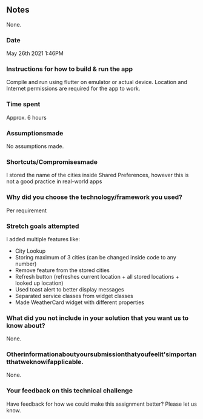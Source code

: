 
## Notes
None.
### Date
May 26th 2021 1:46PM
### Instructions for how to build & run the app
Compile and run using flutter on emulator or actual device. Location and Internet permissions are required for the app to work.
### Time spent
Approx. 6 hours
### Assumptionsmade
No assumptions made.
### Shortcuts/Compromisesmade
I stored the name of the cities inside Shared Preferences, however this is not a good practice in real-world apps
### Why did you choose the technology/framework you used?
Per requirement
### Stretch goals attempted
I added multiple features like:
* City Lookup
* Storing maximum of 3 cities (can be changed inside code to any number)
* Remove feature from the stored cities
* Refresh button (refreshes current location + all stored locations + looked up location)
* Used toast alert to better display messages
* Separated service classes from widget classes
* Made WeatherCard widget with different properties
### What did you not include in your solution that you want us to know about?
None.
### Otherinformationaboutyoursubmissionthatyoufeelit'simportantthatweknowifapplicable.
None.

### Your feedback on this technical challenge
Have feedback for how we could make this assignment better? Please let us know.
